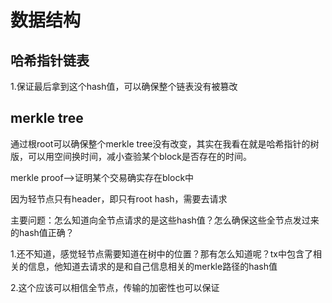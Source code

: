 # 数据结构

## 哈希指针链表

1.保证最后拿到这个hash值，可以确保整个链表没有被篡改

## merkle tree

通过根root可以确保整个merkle tree没有改变，其实在我看在就是哈希指针的树版，可以用空间换时间，减小查验某个block是否存在的时间。

merkle proof-->证明某个交易确实存在block中

因为轻节点只有header，即只有root hash，需要去请求

主要问题：怎么知道向全节点请求的是这些hash值？怎么确保这些全节点发过来的hash值正确？

1.还不知道，感觉轻节点需要知道在树中的位置？那有怎么知道呢？tx中包含了相关的信息，他知道去请求的是和自己信息相关的merkle路径的hash值

2.这个应该可以相信全节点，传输的加密性也可以保证
